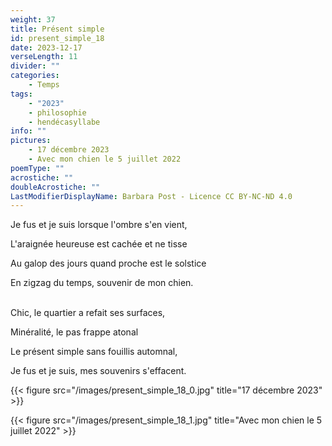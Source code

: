 ```yaml
---
weight: 37
title: Présent simple
id: present_simple_18
date: 2023-12-17
verseLength: 11
divider: ""
categories:
    - Temps
tags:
    - "2023"
    - philosophie
    - hendécasyllabe
info: ""
pictures:
    - 17 décembre 2023
    - Avec mon chien le 5 juillet 2022
poemType: ""
acrostiche: ""
doubleAcrostiche: ""
LastModifierDisplayName: Barbara Post - Licence CC BY-NC-ND 4.0
---
```

Je fus et je suis lorsque l'ombre s'en vient,

L'araignée heureuse est cachée et ne tisse

Au galop des jours quand proche est le solstice

En zigzag du temps, souvenir de mon chien.

 \
Chic, le quartier a refait ses surfaces,

Minéralité, le pas frappe atonal

Le présent simple sans fouillis automnal,

Je fus et je suis, mes souvenirs s'effacent.

{{< figure src="/images/present_simple_18_0.jpg" title="17 décembre 2023" >}}

{{< figure src="/images/present_simple_18_1.jpg" title="Avec mon chien le 5 juillet 2022" >}}
